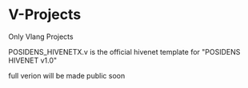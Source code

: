 # V-Projects
Only Vlang Projects

POSIDENS_HIVENETX.v is the official hivenet template for "POSIDENS HIVENET v1.0"

full verion will be made public soon
